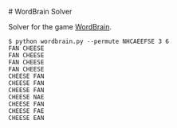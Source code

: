 # WordBrain Solver

Solver for the game [WordBrain](https://itunes.apple.com/gb/app/wordbrain/id708600202).

```
$ python wordbrain.py --permute NHCAEEFSE 3 6
FAN CHEESE
FAN CHEESE
FAN CHEESE
FAN CHEESE
CHEESE FAN
CHEESE FAN
CHEESE FAN
CHEESE NAE
CHEESE FAN
CHEESE FAE
CHEESE EAN
```
